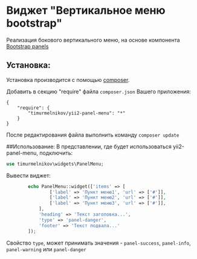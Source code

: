 Виджет "Вертикальное меню bootstrap"
==================================

Реализация бокового вертикального меню, на основе компонента <a href="http://getbootstrap.com/components/#panels" target="blanc">Bootstrap panels</a>


Установка:
------------

Установка производится с помощью [composer](http://getcomposer.org/download/).

Добавить в секцию "require" файла `composer.json` Вашего приложения:
```
{
    "require": {
        "timurmelnikov/yii2-panel-menu": "*"
    }
}
```
После редактирования файла выполнить команду `composer update`

##Использование:
В представлении, где будет использоваться yii2-panel-menu, подключить:
``` php
use timurmelnikov\widgets\PanelMenu;
```
Вывести виджет:
``` php
        echo PanelMenu::widget(['items' => [
                ['label' => 'Пункт меню1', 'url' => ['#']],
                ['label' => 'Пункт меню2', 'url' => ['#']],
                ['label' => 'Пункт меню3', 'url' => ['#']],
            ],
            'heading' => 'Текст заголовка...',
            'type' => 'panel-danger',
            'footer' => 'Текст подвала...'
        ]);
```
Свойство `type`, может принимать значения - `panel-success`, `panel-info`, `panel-warning` или `panel-danger`


